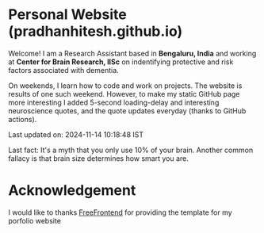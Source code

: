 # Personal Website (pradhanhitesh.github.io)
Welcome! I am a Research Assistant based in <b>Bengaluru, India</b> and working at <b>Center for Brain Research, IISc</b> on indentifying protective and risk factors associated with dementia.

On weekends, I learn how to code and work on projects. The website is results of one such weekend. However, to make my static GitHub page more interesting I added 5-second loading-delay and interesting neuroscience quotes, and the quote updates everyday (thanks to GitHub actions).

Last updated on: 2024-11-14 10:18:48 IST

Last fact: It's a myth that you only use 10% of your brain. Another common fallacy is that brain size determines how smart you are.

# Acknowledgement
I would like to thanks <a href="https://freefrontend.com/">FreeFrontend</a> for providing the template for my porfolio website 